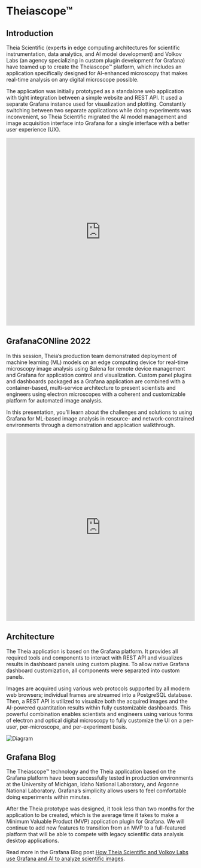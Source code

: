 # Theiascope™

## Introduction

Theia Scientific (experts in edge computing architectures for scientific instrumentation, data analytics, and AI model development) and Volkov Labs (an agency specializing in custom plugin development for Grafana) have teamed up to create the Theiascope™ platform, which includes an application specifically designed for AI-enhanced microscopy that makes real-time analysis on any digital microscope possible.

The application was initially prototyped as a standalone web application with tight integration between a simple website and REST API. It used a separate Grafana instance used for visualization and plotting. Constantly switching between two separate applications while doing experiments was inconvenient, so Theia Scientific migrated the AI model management and image acquisition interface into Grafana for a single interface with a better user experience (UX).

<iframe width="100%" height="500" src="https://www.youtube.com/embed/VfAC7Mf3O_4" title="Scientific microscope image recognition in Grafana | Volkov Labs and Theia Scientific Collaboration" frameborder="0" allow="accelerometer; autoplay; clipboard-write; encrypted-media; gyroscope; picture-in-picture" allowfullscreen></iframe>

## GrafanaCONline 2022

In this session, Theia’s production team demonstrated deployment of machine learning (ML) models on an edge computing device for real-time microscopy image analysis using Balena for remote device management and Grafana for application control and visualization. Custom panel plugins and dashboards packaged as a Grafana application are combined with a container-based, multi-service architecture to present scientists and engineers using electron microscopes with a coherent and customizable platform for automated image analysis.

In this presentation, you’ll learn about the challenges and solutions to using Grafana for ML-based image analysis in resource- and network-constrained environments through a demonstration and application walkthrough.

<iframe width="100%" height="500" src="https://www.youtube.com/embed/WRPnTFBX4rg" title="Using Grafana and machine learning for real time microscopy image analysis" frameborder="0" allow="accelerometer; autoplay; clipboard-write; encrypted-media; gyroscope; picture-in-picture" allowfullscreen></iframe>

## Architecture

The Theia application is based on the Grafana platform. It provides all required tools and components to interact with REST API and visualizes results in dashboard panels using custom plugins. To allow native Grafana dashboard customization, all components were separated into custom panels.

Images are acquired using various web protocols supported by all modern web browsers; individual frames are streamed into a PostgreSQL database. Then, a REST API is utilized to visualize both the acquired images and the AI-powered quantitation results within fully customizable dashboards. This powerful combination enables scientists and engineers using various forms of electron and optical digital microscopy to fully customize the UI on a per-user, per-microscope, and per-experiment basis.

![Diagram](/img/theiascope/theia-app.png)

## Grafana Blog

The Theiascope™ technology and the Theia application based on the Grafana platform have been successfully tested in production environments at the University of Michigan, Idaho National Laboratory, and Argonne National Laboratory. Grafana’s simplicity allows users to feel comfortable doing experiments within minutes.

After the Theia prototype was designed, it took less than two months for the application to be created, which is the average time it takes to make a Minimum Valuable Product (MVP) application plugin for Grafana. We will continue to add new features to transition from an MVP to a full-featured platform that will be able to compete with legacy scientific data analysis desktop applications.

Read more in the Grafana Blog post [How Theia Scientific and Volkov Labs use Grafana and AI to analyze scientific images](https://grafana.com/blog/2022/04/29/how-theia-scientific-and-volkov-labs-use-grafana-and-ai-to-analyze-scientific-images/).
